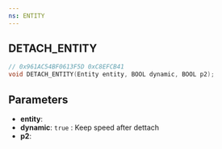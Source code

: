 ```yaml
---
ns: ENTITY
---
```

## DETACH_ENTITY

```c
// 0x961AC54BF0613F5D 0xC8EFCB41
void DETACH_ENTITY(Entity entity, BOOL dynamic, BOOL p2);
```

## Parameters
* **entity**: 
* **dynamic**: `true` : Keep speed after dettach
* **p2**: 


